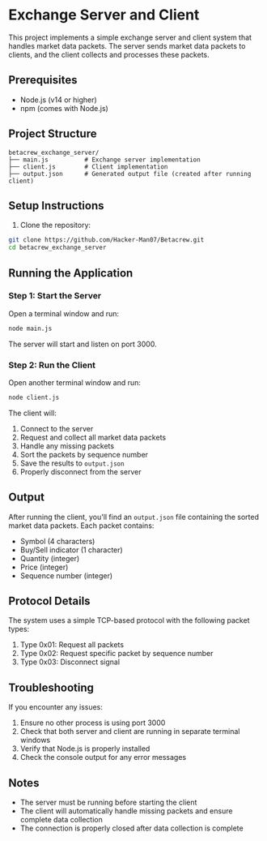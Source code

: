 # Exchange Server and Client

This project implements a simple exchange server and client system that handles market data packets. The server sends market data packets to clients, and the client collects and processes these packets.

## Prerequisites

- Node.js (v14 or higher)
- npm (comes with Node.js)

## Project Structure

```
betacrew_exchange_server/
├── main.js          # Exchange server implementation
├── client.js        # Client implementation
├── output.json      # Generated output file (created after running client)
```

## Setup Instructions

1. Clone the repository:
```bash
git clone https://github.com/Hacker-Man07/Betacrew.git
cd betacrew_exchange_server
```

## Running the Application

### Step 1: Start the Server

Open a terminal window and run:
```bash
node main.js
```

The server will start and listen on port 3000.

### Step 2: Run the Client

Open another terminal window and run:
```bash
node client.js
```

The client will:
1. Connect to the server
2. Request and collect all market data packets
3. Handle any missing packets
4. Sort the packets by sequence number
5. Save the results to `output.json`
6. Properly disconnect from the server

## Output

After running the client, you'll find an `output.json` file containing the sorted market data packets. Each packet contains:
- Symbol (4 characters)
- Buy/Sell indicator (1 character)
- Quantity (integer)
- Price (integer)
- Sequence number (integer)

## Protocol Details

The system uses a simple TCP-based protocol with the following packet types:

1. Type 0x01: Request all packets
2. Type 0x02: Request specific packet by sequence number
3. Type 0x03: Disconnect signal

## Troubleshooting

If you encounter any issues:

1. Ensure no other process is using port 3000
2. Check that both server and client are running in separate terminal windows
3. Verify that Node.js is properly installed
4. Check the console output for any error messages

## Notes

- The server must be running before starting the client
- The client will automatically handle missing packets and ensure complete data collection
- The connection is properly closed after data collection is complete 
